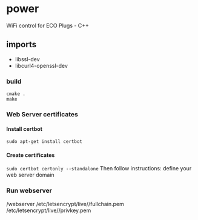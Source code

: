 # power
WiFi control for ECO Plugs - C++

## imports
- libssl-dev
- libcurl4-openssl-dev

### build
```
cmake .
make
```

### Web Server certificates

#### Install certbot
```sudo apt-get install certbot```
#### Create certificates
```sudo certbot certonly --standalone```
Then follow instructions: define your web server domain <web-domain>

### Run webserver

<path-to>/webserver <log-file> /etc/letsencrypt/live/<web-domain>/fullchain.pem /etc/letsencrypt/live/<web-domain>/privkey.pem

